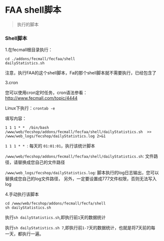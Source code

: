 FAA shell脚本
=====

> 执行的脚本

### Shell脚本

1.在fecmall根目录执行：

```
cd ./addons/fecmall/fecfaa/shell
dailyStatistics.sh

```


注意，执行FAA的这个shell脚本，Fa的那个shell脚本就不需要执行，已经包含了


3.cron

您可以使用cron定时任务，cron语法参看：http://www.fecmall.com/topic/4444

Linux下执行：`crontab -e`

填写内容：

```
1 1 1 * *  /bin/bash /www/web/fecshop/addons/fecmall/fecfaa/shell/dailyStatistics.sh  >> /www/web_logs/fecshop/dailyStatistics.log 2>&1
```

`1 1 1 * * `: 每天的 `01:01:01`，执行该统计脚本

`/www/web/fecshop/addons/fecmall/fecfaa/shell/dailyStatistics.sh`: 文件路径，请替换成您自己的文件路径

`/www/web_logs/fecshop/dailyStatistics.log`: 脚本执行的log日志输出，您可以替换成您自己的log文件路径， 另外，一定要设置成777文件权限，否则无法写入log

4.手动执行该脚本

```
cd /www/web/fecshop/addons/fecmall/fecfa/shell
sh dailyStatistics.sh 
```

执行`sh dailyStatistics.sh`,即执行前`1`天的数据统计

执行`sh dailyStatistics.sh 7`,即执行前`1-7`天的数据统计，也就是将7天前的每一天，都执行一遍。






